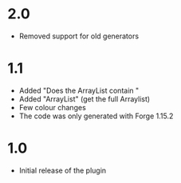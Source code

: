 # 2.0
* Removed support for old generators

# 1.1
* Added "Does the ArrayList contain "
* Added "ArrayList" (get the full Arraylist)
* Few colour changes
* The code was only generated with Forge 1.15.2

# 1.0
* Initial release of the plugin